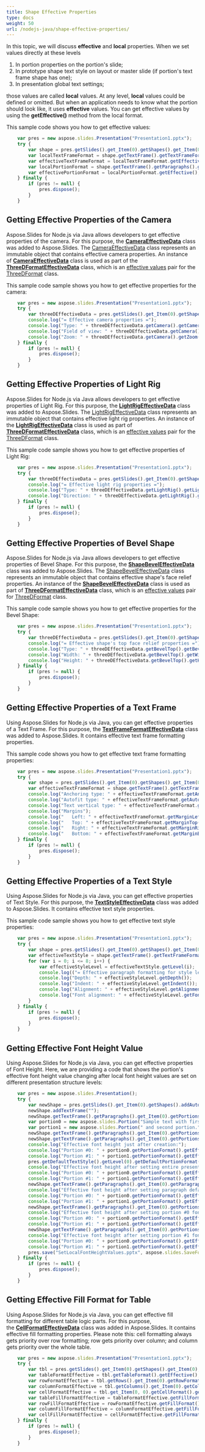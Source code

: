 ```yaml
---
title: Shape Effective Properties
type: docs
weight: 50
url: /nodejs-java/shape-effective-properties/
---
```


In this topic, we will discuss **effective** and **local** properties. When we set values directly at these levels

1. In portion properties on the portion's slide;
1. In prototype shape text style on layout or master slide (if portion's text frame shape has one);
1. In presentation global text settings;

those values are called **local** values. At any level, **local** values could be defined or omitted. But when an application needs to know what the portion should look like, it uses **effective** values. You can get effective values by using the **getEffective()** method from the local format.

This sample code shows you how to get effective values:

```javascript
    var pres = new aspose.slides.Presentation("Presentation1.pptx");
    try {
        var shape = pres.getSlides().get_Item(0).getShapes().get_Item(0);
        var localTextFrameFormat = shape.getTextFrame().getTextFrameFormat();
        var effectiveTextFrameFormat = localTextFrameFormat.getEffective();
        var localPortionFormat = shape.getTextFrame().getParagraphs().get_Item(0).getPortions().get_Item(0).getPortionFormat();
        var effectivePortionFormat = localPortionFormat.getEffective();
    } finally {
        if (pres != null) {
            pres.dispose();
        }
    }
```

## **Getting Effective Properties of the Camera**
Aspose.Slides for Node.js via Java allows developers to get effective properties of the camera. For this purpose, the [**CameraEffectiveData**](https://reference.aspose.com/slides/nodejs-java/aspose.slides/CameraEffectiveData) class was added to Aspose.Slides. The [CameraEffectiveData](https://reference.aspose.com/slides/nodejs-java/aspose.slides/CameraEffectiveData) class represents an immutable object that contains effective camera properties. An instance of [**CameraEffectiveData**](https://reference.aspose.com/slides/nodejs-java/aspose.slides/CameraEffectiveData) class is used as part of the [**ThreeDFormatEffectiveData**](https://reference.aspose.com/slides/nodejs-java/aspose.slides/ThreeDFormatEffectiveData) class, which is an [effective values](https://reference.aspose.com/slides/nodejs-java/aspose.slides/ThreeDFormat#getEffective--) pair for the [ThreeDFormat](https://reference.aspose.com/slides/nodejs-java/aspose.slides/ThreeDFormat) class.

This sample code sample shows you how to get effective properties for the camera:

```javascript
    var pres = new aspose.slides.Presentation("Presentation1.pptx");
    try {
        var threeDEffectiveData = pres.getSlides().get_Item(0).getShapes().get_Item(0).getThreeDFormat().getEffective();
        console.log("= Effective camera properties =");
        console.log("Type: " + threeDEffectiveData.getCamera().getCameraType());
        console.log("Field of view: " + threeDEffectiveData.getCamera().getFieldOfViewAngle());
        console.log("Zoom: " + threeDEffectiveData.getCamera().getZoom());
    } finally {
        if (pres != null) {
            pres.dispose();
        }
    }
```

## **Getting Effective Properties of Light Rig**
Aspose.Slides for Node.js via Java allows developers to get effective properties of Light Rig. For this purpose, the [**LightRigEffectiveData**](https://reference.aspose.com/slides/nodejs-java/aspose.slides/LightRigEffectiveData) class was added to Aspose.Slides. The [LightRigEffectiveData](https://reference.aspose.com/slides/nodejs-java/aspose.slides/LightRigEffectiveData) class represents an immutable object that contains effective light rig properties. An instance of the [**LightRigEffectiveData**](https://reference.aspose.com/slides/nodejs-java/aspose.slides/LightRigEffectiveData) class is used as part of [**ThreeDFormatEffectiveData**](https://reference.aspose.com/slides/nodejs-java/aspose.slides/ThreeDFormatEffectiveData) class, which is an [effective values](https://reference.aspose.com/slides/nodejs-java/aspose.slides/ThreeDFormat#getEffective--) pair for the [ThreeDFormat](https://reference.aspose.com/slides/nodejs-java/aspose.slides/ThreeDFormat) class.

This sample code sample shows you how to get effective properties of Light Rig:

```javascript
    var pres = new aspose.slides.Presentation("Presentation1.pptx");
    try {
        var threeDEffectiveData = pres.getSlides().get_Item(0).getShapes().get_Item(0).getThreeDFormat().getEffective();
        console.log("= Effective light rig properties =");
        console.log("Type: " + threeDEffectiveData.getLightRig().getLightType());
        console.log("Direction: " + threeDEffectiveData.getLightRig().getDirection());
    } finally {
        if (pres != null) {
            pres.dispose();
        }
    }
```

## **Getting Effective Properties of Bevel Shape**
Aspose.Slides for Node.js via Java allows developers to get effective properties of Bevel Shape. For this purpose, the [**ShapeBevelEffectiveData**](https://reference.aspose.com/slides/nodejs-java/aspose.slides/ShapeBevelEffectiveData) class was added to Aspose.Slides. The [ShapeBevelEffectiveData](https://reference.aspose.com/slides/nodejs-java/aspose.slides/ShapeBevelEffectiveData) class represents an immutable object that contains effective shape's face relief properties. An instance of the [**ShapeBevelEffectiveData**](https://reference.aspose.com/slides/nodejs-java/aspose.slides/ShapeBevelEffectiveData) class is used as part of [**ThreeDFormatEffectiveData**]([**ShapeBevelEffectiveData**](https://reference.aspose.com/slides/nodejs-java/aspose.slides/ShapeBevelEffectiveData)) class, which is an [effective values](https://reference.aspose.com/slides/nodejs-java/aspose.slides/ThreeDFormat#getEffective--) pair for [ThreeDFormat](https://reference.aspose.com/slides/nodejs-java/aspose.slides/ThreeDFormat) class.

This sample code sample shows you how to get effective properties for the Bevel Shape:

```javascript
    var pres = new aspose.slides.Presentation("Presentation1.pptx");
    try {
        var threeDEffectiveData = pres.getSlides().get_Item(0).getShapes().get_Item(0).getThreeDFormat().getEffective();
        console.log("= Effective shape's top face relief properties =");
        console.log("Type: " + threeDEffectiveData.getBevelTop().getBevelType());
        console.log("Width: " + threeDEffectiveData.getBevelTop().getWidth());
        console.log("Height: " + threeDEffectiveData.getBevelTop().getHeight());
    } finally {
        if (pres != null) {
            pres.dispose();
        }
    }
```

## **Getting Effective Properties of a Text Frame**
Using Aspose.Slides for Node.js via Java, you can get effective properties of a Text Frame. For this purpose, the [**TextFrameFormatEffectiveData**](https://reference.aspose.com/slides/nodejs-java/aspose.slides/TextFrameFormatEffectiveData) class was added to Aspose.Slides. It contains effective text frame formatting properties. 

This sample code shows you how to get effective text frame formatting properties:

```javascript
    var pres = new aspose.slides.Presentation("Presentation1.pptx");
    try {
        var shape = pres.getSlides().get_Item(0).getShapes().get_Item(0);
        var effectiveTextFrameFormat = shape.getTextFrame().getTextFrameFormat().getEffective();
        console.log("Anchoring type: " + effectiveTextFrameFormat.getAnchoringType());
        console.log("Autofit type: " + effectiveTextFrameFormat.getAutofitType());
        console.log("Text vertical type: " + effectiveTextFrameFormat.getTextVerticalType());
        console.log("Margins");
        console.log("   Left: " + effectiveTextFrameFormat.getMarginLeft());
        console.log("   Top: " + effectiveTextFrameFormat.getMarginTop());
        console.log("   Right: " + effectiveTextFrameFormat.getMarginRight());
        console.log("   Bottom: " + effectiveTextFrameFormat.getMarginBottom());
    } finally {
        if (pres != null) {
            pres.dispose();
        }
    }
```

## **Getting Effective Properties of a Text Style**
Using Aspose.Slides for Node.js via Java, you can get effective properties of Text Style. For this purpose, the [**TextStyleEffectiveData**](https://reference.aspose.com/slides/nodejs-java/aspose.slides/TextStyleEffectiveData) class was added to Aspose.Slides. It contains effective text style properties.

This sample code sample shows you how to get effective text style properties:

```javascript
    var pres = new aspose.slides.Presentation("Presentation1.pptx");
    try {
        var shape = pres.getSlides().get_Item(0).getShapes().get_Item(0);
        var effectiveTextStyle = shape.getTextFrame().getTextFrameFormat().getTextStyle().getEffective();
        for (var i = 0; i <= 8; i++) {
            var effectiveStyleLevel = effectiveTextStyle.getLevel(i);
            console.log(("= Effective paragraph formatting for style level #" + i) + " =");
            console.log("Depth: " + effectiveStyleLevel.getDepth());
            console.log("Indent: " + effectiveStyleLevel.getIndent());
            console.log("Alignment: " + effectiveStyleLevel.getAlignment());
            console.log("Font alignment: " + effectiveStyleLevel.getFontAlignment());
        }
    } finally {
        if (pres != null) {
            pres.dispose();
        }
    }
```

## **Getting Effective Font Height Value**
Using Aspose.Slides for Node.js via Java, you can get effective properties of Font Height. Here, we are providing a code that shows the portion's effective font height value changing after local font height values are set on different presentation structure levels:

```javascript
    var pres = new aspose.slides.Presentation();
    try {
        var newShape = pres.getSlides().get_Item(0).getShapes().addAutoShape(aspose.slides.ShapeType.Rectangle, 100, 100, 400, 75, false);
        newShape.addTextFrame("");
        newShape.getTextFrame().getParagraphs().get_Item(0).getPortions().clear();
        var portion0 = new aspose.slides.Portion("Sample text with first portion");
        var portion1 = new aspose.slides.Portion(" and second portion.");
        newShape.getTextFrame().getParagraphs().get_Item(0).getPortions().add(portion0);
        newShape.getTextFrame().getParagraphs().get_Item(0).getPortions().add(portion1);
        console.log("Effective font height just after creation:");
        console.log("Portion #0: " + portion0.getPortionFormat().getEffective().getFontHeight());
        console.log("Portion #1: " + portion1.getPortionFormat().getEffective().getFontHeight());
        pres.getDefaultTextStyle().getLevel(0).getDefaultPortionFormat().setFontHeight(24);
        console.log("Effective font height after setting entire presentation default font height:");
        console.log("Portion #0: " + portion0.getPortionFormat().getEffective().getFontHeight());
        console.log("Portion #1: " + portion1.getPortionFormat().getEffective().getFontHeight());
        newShape.getTextFrame().getParagraphs().get_Item(0).getParagraphFormat().getDefaultPortionFormat().setFontHeight(40);
        console.log("Effective font height after setting paragraph default font height:");
        console.log("Portion #0: " + portion0.getPortionFormat().getEffective().getFontHeight());
        console.log("Portion #1: " + portion1.getPortionFormat().getEffective().getFontHeight());
        newShape.getTextFrame().getParagraphs().get_Item(0).getPortions().get_Item(0).getPortionFormat().setFontHeight(55);
        console.log("Effective font height after setting portion #0 font height:");
        console.log("Portion #0: " + portion0.getPortionFormat().getEffective().getFontHeight());
        console.log("Portion #1: " + portion1.getPortionFormat().getEffective().getFontHeight());
        newShape.getTextFrame().getParagraphs().get_Item(0).getPortions().get_Item(1).getPortionFormat().setFontHeight(18);
        console.log("Effective font height after setting portion #1 font height:");
        console.log("Portion #0: " + portion0.getPortionFormat().getEffective().getFontHeight());
        console.log("Portion #1: " + portion1.getPortionFormat().getEffective().getFontHeight());
        pres.save("SetLocalFontHeightValues.pptx", aspose.slides.SaveFormat.Pptx);
    } finally {
        if (pres != null) {
            pres.dispose();
        }
    }
```

## **Getting Effective Fill Format for Table**
Using Aspose.Slides for Node.js via Java, you can get effective fill formatting for different table logic parts. For this purpose, the [**CellFormatEffectiveData**](https://reference.aspose.com/slides/nodejs-java/aspose.slides/CellFormatEffectiveData) class was added in Aspose.Slides. It contains effective fill formatting properties. Please note this: cell formatting always gets priority over row formatting; row gets priority over column; and column gets priority over the whole table.

```javascript
    var pres = new aspose.slides.Presentation("Presentation1.pptx");
    try {
        var tbl = pres.getSlides().get_Item(0).getShapes().get_Item(0);
        var tableFormatEffective = tbl.getTableFormat().getEffective();
        var rowFormatEffective = tbl.getRows().get_Item(0).getRowFormat().getEffective();
        var columnFormatEffective = tbl.getColumns().get_Item(0).getColumnFormat().getEffective();
        var cellFormatEffective = tbl.get_Item(0, 0).getCellFormat().getEffective();
        var tableFillFormatEffective = tableFormatEffective.getFillFormat();
        var rowFillFormatEffective = rowFormatEffective.getFillFormat();
        var columnFillFormatEffective = columnFormatEffective.getFillFormat();
        var cellFillFormatEffective = cellFormatEffective.getFillFormat();
    } finally {
        if (pres != null) {
            pres.dispose();
        }
    }
```



